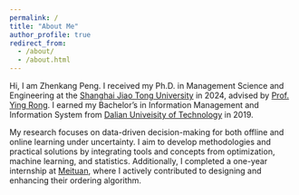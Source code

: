 ```yaml
---
permalink: /
title: "About Me"
author_profile: true
redirect_from: 
  - /about/
  - /about.html
---
```

Hi, I am Zhenkang Peng.  I received my Ph.D. in Management Science and Engineering at the [Shanghai Jiao Tong University](https://en.wikipedia.org/wiki/Shanghai_Jiao_Tong_University) in 2024, advised by [Prof. Ying Rong](https://www.acem.sjtu.edu.cn/faculty/rongying.html#container). I earned my Bachelor’s in Information Management and Information System from [Dalian Univeisity of Technology](https://en.wikipedia.org/wiki/Dalian_University_of_Technology) in 2019.

My research focuses on data-driven decision-making for both offline and online learning under uncertainty. I aim to develop methodologies and practical solutions by integrating tools and concepts from optimization, machine learning, and statistics. Additionally, I completed a one-year internship at [Meituan](https://en.wikipedia.org/wiki/Meituan), where I actively contributed to designing and enhancing their ordering algorithm.

